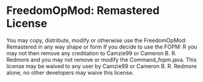 # FreedomOpMod: Remastered License #
You may copy, distribute, modify or otherwise use the FreedomOpMod: Remastered in any way shape or form
If you decide to use the FOPM: R you may not then remove any creditation to Camzie99 or Cameron B. R. Redmore and
you may not remove or modify the Command\_fopm.java.
This license may be waived to any user by Camzie99 or Cameron B. R. Redmore alone, no other developers may waive this license.